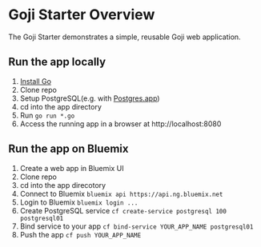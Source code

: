 # Goji Starter Overview

The Goji Starter demonstrates a simple, reusable Goji web application.

## Run the app locally

1. [Install Go][]
2. Clone repo
3. Setup PostgreSQL(e.g. with [Postgres.app](http://postgresapp.com))
3. cd into the app directory
4. Run `go run *.go`
5. Access the running app in a browser at http://localhost:8080

[Install Go]: https://golang.org/doc/install

## Run the app on Bluemix

1. Create a web app in Bluemix UI
2. Clone repo
3. cd into the app direcotory
4. Connect to Bluemix `bluemix api https://api.ng.bluemix.net`
5. Login to Bluemix `bluemix login ...`
6. Create PostgreSQL service `cf create-service postgresql 100 postgresql01`
7. Bind service to your app `cf bind-service YOUR_APP_NAME postgresql01`
8. Push the app `cf push YOUR_APP_NAME`

